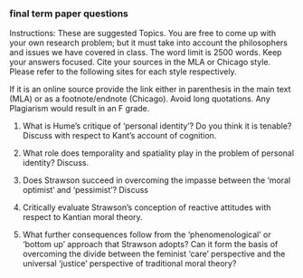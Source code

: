 
### final term paper questions

Instructions: These are suggested Topics. You are free to come up with your own
research problem; but it must take into account the philosophers and issues we
have covered in class. The word limit is 2500 words. Keep your answers focused.
Cite your sources in the MLA or Chicago style. Please refer to the following
sites for each style respectively.

If it is an online source provide the link either in parenthesis in the main
text (MLA) or as a footnote/endnote (Chicago). Avoid long quotations.  Any
Plagiarism would result in an F grade. 

1. What is Hume’s critique of ‘personal identity’? Do you think it is tenable?
   Discuss with respect to Kant’s account of cognition. 

2. What role does temporality and spatiality play in the problem of personal
   identity? Discuss.

3. Does Strawson succeed in overcoming the impasse between the ‘moral optimist’
   and ‘pessimist’? Discuss

4. Critically evaluate Strawson’s conception of reactive attitudes with respect
   to Kantian moral theory.

5. What further consequences follow from the ‘phenomenological’ or ‘bottom up’
   approach that Strawson adopts? Can it form the basis of overcoming the
   divide between the feminist ‘care’ perspective and the universal ‘justice’
   perspective of traditional moral theory?          
